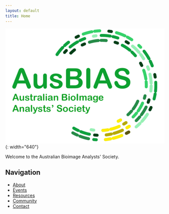 ```yaml
---
layout: default
title: Home
---
```


![Australian Bioimage Analysts' Society](assets/images/logo.png){: width="640"}

Welcome to the Australian Bioimage Analysts' Society.

## Navigation
- [About](/about/)
- [Events](/events/)
- [Resources](/resources/)
- [Community](/community/)
- [Contact](/contact/)
